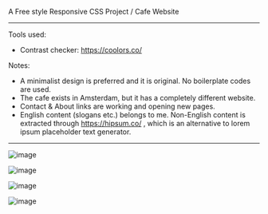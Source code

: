 A Free style Responsive CSS Project / Cafe Website

<hr>

Tools used:
- Contrast checker: https://coolors.co/

Notes:
- A minimalist design is preferred and it is original. No boilerplate codes are used.
- The cafe exists in Amsterdam, but it has a completely different website.
- Contact & About links are working and opening new pages.
- English content (slogans etc.) belongs to me. Non-English content is extracted through https://hipsum.co/ , which is an alternative to lorem ipsum placeholder text generator.


<hr>


![image](https://user-images.githubusercontent.com/90147636/184879392-9caf225f-a166-4b99-819a-59798e08055c.png)

![image](https://user-images.githubusercontent.com/90147636/184922127-1da88041-8fd9-4df8-bede-d22d5a89bcc9.png)

![image](https://user-images.githubusercontent.com/90147636/184879511-31cfc83f-34ee-4a42-b0d3-47e36de48649.png)

![image](https://user-images.githubusercontent.com/90147636/184879549-5d6c58d5-3c5b-4ecb-8660-978644a5dc35.png)


